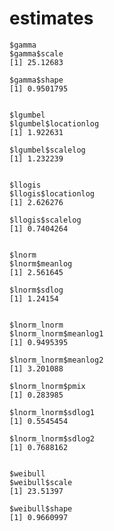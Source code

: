 # estimates

    $gamma
    $gamma$scale
    [1] 25.12683
    
    $gamma$shape
    [1] 0.9501795
    
    
    $lgumbel
    $lgumbel$locationlog
    [1] 1.922631
    
    $lgumbel$scalelog
    [1] 1.232239
    
    
    $llogis
    $llogis$locationlog
    [1] 2.626276
    
    $llogis$scalelog
    [1] 0.7404264
    
    
    $lnorm
    $lnorm$meanlog
    [1] 2.561645
    
    $lnorm$sdlog
    [1] 1.24154
    
    
    $lnorm_lnorm
    $lnorm_lnorm$meanlog1
    [1] 0.9495395
    
    $lnorm_lnorm$meanlog2
    [1] 3.201088
    
    $lnorm_lnorm$pmix
    [1] 0.283985
    
    $lnorm_lnorm$sdlog1
    [1] 0.5545454
    
    $lnorm_lnorm$sdlog2
    [1] 0.7688162
    
    
    $weibull
    $weibull$scale
    [1] 23.51397
    
    $weibull$shape
    [1] 0.9660997
    
    


